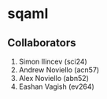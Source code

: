 # sqaml

## Collaborators

1. Simon Ilincev (sci24)
2. Andrew Noviello (acn57)
3. Alex Noviello (abn52)
4. Eashan Vagish (ev264)
